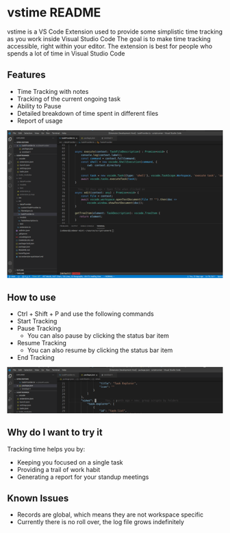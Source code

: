 # vstime README

vstime is a VS Code Extension used to provide some simplistic time tracking as you work inside Visual Studio Code
The goal is to make time tracking accessible, right within your editor.
The extension is best for people who spends a lot of time in Visual Studio Code

## Features

* Time Tracking with notes
* Tracking of the current ongoing task
* Ability to Pause
* Detailed breakdown of time spent in different files
* Report of usage

![Demo](images/demo.gif)

## How to use
* Ctrl + Shift + P and use the following commands
* Start Tracking
* Pause Tracking
  * You can also pause by clicking the status bar item 
* Resume Tracking
  * You can also resume by clicking the status bar item 
* End Tracking
  
![How to](images/howto.gif)

## Why do I want to try it
Tracking time helps you by:
* Keeping you focused on a single task
* Providing a trail of work habit
* Generating a report for your standup meetings
## Known Issues
* Records are global, which means they are not workspace specific
* Currently there is no roll over, the log file grows indefinitely